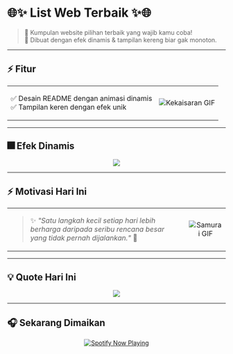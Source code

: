 # 🌐✨ List Web Terbaik ✨🌐  

> 🚀 Kumpulan website pilihan terbaik yang wajib kamu coba!  
> 🎨 Dibuat dengan efek dinamis & tampilan kereng biar gak monoton.  

---

## ⚡ Fitur  

<table>
<tr>
<td>

✅ Desain README dengan animasi dinamis  
✅ Tampilan keren dengan efek unik 

</td>
<td>

<img src="https://media.giphy.com/media/jt7bAtEijhurm/giphy.gif" lebar="250" alt="Kekaisaran GIF">

</td>
</tr>
</table>

---

## 🎆 Efek Dinamis 

<p align="center">
<img src="https://readme-typing-svg.herokuapp.com?size=25&duration=4000&color=FF5733&center=true&vCenter=true&width=600&lines=Website+Favorit+Versi+2025;Dinamis+dan+Kereng;Dijamin+Mantap+%F0%9F%92%A5">
</p>

---

## ⚡ Motivasi Hari Ini 

<table>
<tr>
<td lebar="60%">

> ✨ *"Satu langkah kecil setiap hari lebih berharga daripada seribu rencana besar yang tidak pernah dijalankan."* 🚀 

</td>
<td lebar="40%" align="center">

<img src="https://media.giphy.com/media/xT9IgG50Fb7Mi0prBC/giphy.gif" lebar="250" alt=" Samurai GIF ">

</td>
</tr>
</table>

---

## 💡 Quote Hari Ini 

<p align="center">
<img src="https://quotes-github-readme.vercel.app/api?type=horizontal&tema=dark">
</p>

---

## 🎧 Sekarang Dimaikan 

<p align="center">
<a href="https://open.spotify.com/user/username">
<img src="https://novatorem.vercel.app/api/spotify" alt=" Spotify Now Playing " lebar="450" />
</a>
</p>
